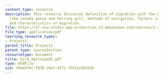 ```yaml
---
content_type: resource
description: This resource discusses definition of migration with the help of examples
  like canada goose and herring gull, methods of navigation, factors in migration,
  and characteristics of migration.
file: https://ol-ocw-studio-app-production.s3.amazonaws.com/courses/3-a26-freshman-seminar-the-nature-of-engineering-fall-2005/c6ed370cf0302be7d77cf3521e36353b_bird_mgrtnv2edt.pdf
file_type: application/pdf
learning_resource_types:
- Projects
parent_title: Projects
parent_type: CourseSection
resourcetype: Document
title: bird_mgrtnv2edt.pdf
type: OCWFile
uid: c6ed370c-f030-2be7-d77c-f3521e36353b
---
```


